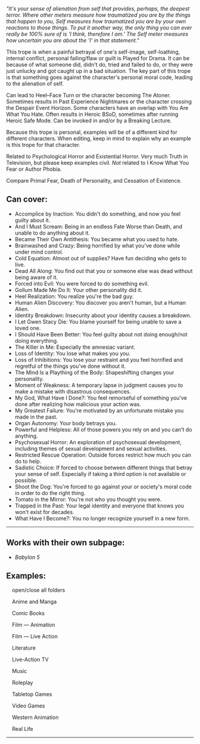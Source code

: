 _"It's your sense of alienation from self that provides, perhaps, the deepest terror. Where other meters measure how traumatized you are by the things that happen to you, Self measures how traumatized you are by your own reactions to those things. To put it another way, the only thing you can ever really be 100% sure of is 'I think, therefore I am.' The Self meter measures how uncertain you are about the 'I' in that statement."_

This trope is when a painful betrayal of one's self-image, self-loathing, internal conflict, personal failing/flaw or guilt is Played for Drama. It can be because of what someone did, didn't do, tried and failed to do, or they were just unlucky and got caught up in a bad situation. The key part of this trope is that something goes against the character's personal moral code, leading to the alienation of self.

Can lead to Heel–Face Turn or the character becoming The Atoner. Sometimes results in Past Experience Nightmares or the character crossing the Despair Event Horizon. Some characters have an overlap with You Are What You Hate. Often results in Heroic BSoD, sometimes after running Heroic Safe Mode. Can be invoked in and/or by a Breaking Lecture.

Because this trope is personal, examples will be of a different kind for different characters. When editing, keep in mind to explain why an example is this trope for that character.

Related to Psychological Horror and Existential Horror. Very much Truth in Television, but please keep examples civil. _Not_ related to I Know What You Fear or Author Phobia.

Compare Primal Fear, Death of Personality, and Cessation of Existence.

## Can cover:

-   Accomplice by Inaction: You didn't do something, and now you feel guilty about it.
-   And I Must Scream: Being in an endless Fate Worse than Death, and unable to do anything about it.
-   Became Their Own Antithesis: You became what you used to hate.
-   Brainwashed and Crazy: Being horrified by what you've done while under mind control.
-   Cold Equation: Almost out of supplies? Have fun deciding who gets to live.
-   Dead All Along: You find out that you or someone else was dead without being aware of it.
-   Forced into Evil: You were forced to do something evil.
-   Gollum Made Me Do It: Your other personality did it.
-   Heel Realization: You realize you're the bad guy.
-   Human Alien Discovery: You discover you aren't human, but a Human Alien.
-   Identity Breakdown: Insecurity about your identity causes a breakdown.
-   I Let Gwen Stacy Die: You blame yourself for being unable to save a loved one.
-   I Should Have Been Better: You feel guilty about not doing enough/not doing everything.
-   The Killer in Me: Especially the amnesiac variant.
-   Loss of Identity: You lose what makes you you.
-   Loss of Inhibitions: You lose your restraint and you feel horrified and regretful of the things you've done without it.
-   The Mind Is a Plaything of the Body: Shapeshifting changes your personality.
-   Moment of Weakness: A temporary lapse in judgment causes you to make a mistake with disastrous consequences.
-   My God, What Have I Done?: You feel remorseful of something you've done after realizing how malicious your action was.
-   My Greatest Failure: You're motivated by an unfortunate mistake you made in the past.
-   Organ Autonomy: Your body betrays you.
-   Powerful and Helpless: All of those powers you rely on and you can't do anything.
-   Psychosexual Horror: An exploration of psychosexual development, including themes of sexual development and sexual activities.
-   Restricted Rescue Operation: Outside forces restrict how much you can do to help.
-   Sadistic Choice: If forced to choose between different things that betray your sense of self. Especially if taking a third option is not available or possible.
-   Shoot the Dog: You're forced to go against your or society's moral code in order to do the right thing.
-   Tomato in the Mirror: You're not who you thought you were.
-   Trapped in the Past: Your legal identity and everyone that knows you won't exist for decades.
-   What Have I Become?: You no longer recognize yourself in a new form.

___

## Works with their own subpage:

-   _Babylon 5_

## Examples:

    open/close all folders 

    Anime and Manga 

    Comic Books 

    Film — Animation 

    Film — Live Action 

    Literature 

    Live-Action TV 

    Music 

    Roleplay 

    Tabletop Games 

    Video Games 

    Western Animation 

    Real Life 

___
